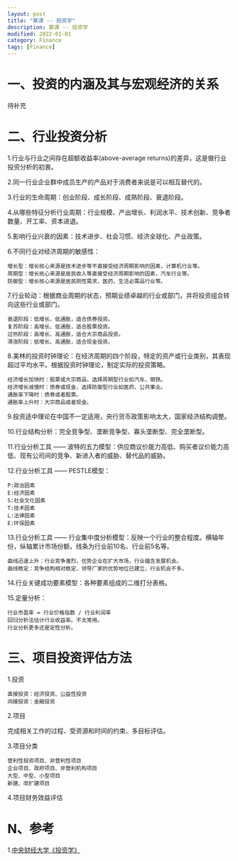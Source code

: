```yaml
---
layout: post
title: "慕课 -- 投资学"
description: 慕课 -- 投资学
modified: 2022-01-01
category: Finance
tags: [Finance]
---
```


# 一、投资的内涵及其与宏观经济的关系

待补充

# 二、行业投资分析

1.行业与行业之间存在超额收益率(above-average returns)的差异，这是做行业投资分析的初衷。

2.同一行业企业群中成员生产的产品对于消费者来说是可以相互替代的。

3.行业的生命周期：创业阶段、成长阶段、成熟阶段、衰退阶段。

4.从哪些特征分析行业周期：行业规模、产出增长、利润水平、技术创新、竞争者数量、开工率、资本进退。

5.影响行业兴衰的因素：技术进步、社会习惯、经济全球化、产业政策。

6.不同行业对经济周期的敏感性：

    增长型：增长核心来源是技术进步等不直接受经济周期影响的因素，计算机行业等。
    周期型：增长核心来源是居民收入等直接受经济周期影响的因素，汽车行业等。
    防御型：增长核心来源是居民刚性需求，医药，生活必需品行业等。

7.行业轮动：根据商业周期的状态，预期业绩卓越的行业或部门，并将投资组合转向这些行业或部门。

    衰退阶段：低增长、低通胀，适合债券投资。
    复苏阶段：高增长、低通胀，适合股票投资。
    过热阶段：高增长、高通胀，适合大宗商品投资。
    滞涨阶段：低增长、高通胀，适合现金投资。

8.美林的投资时钟理论：在经济周期的四个阶段，特定的资产或行业类别，其表现超过平均水平。根据投资时钟理论，制定实际的投资策略。

    经济增长加快时：股票或大宗商品，选择周期型行业如汽车、钢铁。
    经济增长减慢时：债券或现金，选择防御型行业如医药、公共事业。
    通胀率下降时：债券或者股票。
    通胀率上升时：大宗商品或者现金。

9.投资适中理论在中国不一定适用，央行货币政策影响太大，国家经济结构调整。

10.行业结构分析：完全竞争型、垄断竞争型、寡头垄断型、完全垄断型。

11.行业分析工具 —— 波特的五力模型：供应商议价能力高低、购买者议价能力高低、现有公司间的竞争、新进入者的威胁、替代品的威胁。

12.行业分析工具 —— PESTLE模型：

    P:政治因素
    E:经济因素
    S:社会文化因素
    T:技术因素
    L:法律因素
    E:环保因素

13.行业分析工具 —— 行业集中度分析模型：反映一个行业的整合程度。横轴年份，纵轴累计市场份额，线条为行业前10名、行业前5名等。

    曲线迅速上升：行业竞争激烈，优势企业在扩大市场，行业蕴含发展机会。
    曲线稳定：竞争结构相对稳定，领导厂家的优势地位已建立，行业机会不多。

14.行业关键成功要素模型：各种要素组成的二维打分表格。

15.定量分析：

    行业市盈率 = 行业价格指数 / 行业利润率
    回归分析法估计行业收益率。不太常用。
    行业分析更多还是定性分析。

# 三、项目投资评估方法

1.投资
    
    直接投资：经济投资、公益性投资
    间接投资：金融投资

2.项目

完成相关工作的过程、受资源和时间的约束、多目标评估。

3.项目分类

    营利性投资项目、非营利性项目
    企业项目、政府项目、非营利机构项目
    大型、中型、小型项目
    新建、改扩建项目

4.项目财务效益评估

# N、参考

1.[中央财经大学《投资学》](https://www.icourse163.org/course/CUFE-1002245008?tid=1465465503)